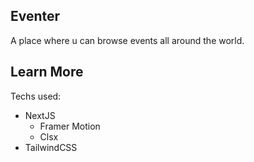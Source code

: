 

## Eventer

A place where u can browse events all around the world.


## Learn More
Techs used:
  - NextJS
    - Framer Motion
    - Clsx
  - TailwindCSS
  







